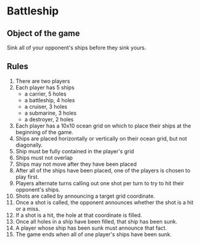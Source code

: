 # Battleship

## Object of the game
Sink all of your opponent's ships before they sink yours.

## Rules
1. There are two players
2. Each player has 5 ships
    * a carrier, 5 holes
    * a battleship, 4 holes
    * a cruiser, 3 holes
    * a submarine, 3 holes
    * a destroyer, 2 holes
3. Each player has a 10x10 ocean grid on which to place their ships at the beginning of the game.
4. Ships are placed horizontally or vertically on their ocean grid, but not diagonally.
5. Ship must be fully contained in the player's grid
6. Ships must not overlap
7. Ships may not move after they have been placed
8. After all of the ships have been placed, one of the players is chosen to play first.
9. Players alternate turns calling out one shot per turn to try to hit their opponent's ships.
10. Shots are called by announcing a target grid coordinate.
11. Once a shot is called, the opponent announces whether the shot is a hit or a miss.
12. If a shot is a hit, the hole at that coordinate is filled.
13. Once all holes in a ship have been filled, that ship has been sunk.
14. A player whose ship has been sunk must announce that fact.
15. The game ends when all of one player's ships have been sunk.
